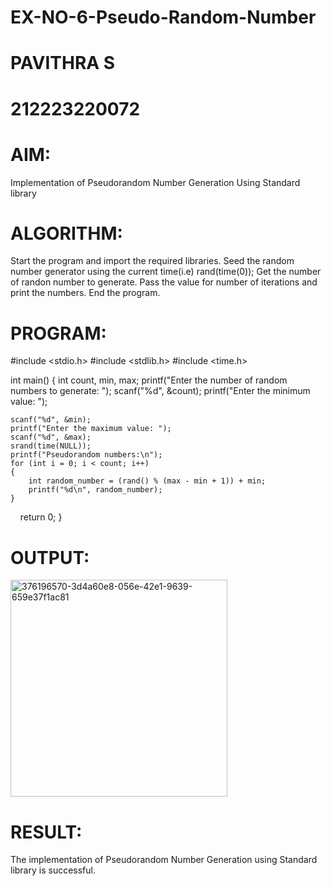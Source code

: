 # EX-NO-6-Pseudo-Random-Number

# PAVITHRA S

# 212223220072

# AIM: 
Implementation of Pseudorandom Number Generation Using Standard library

# ALGORITHM:
Start the program and import the required libraries.
Seed the random number generator using the current time(i.e) rand(time(0));
Get the number of randon number to generate.
Pass the value for number of iterations and print the numbers.
End the program.

# PROGRAM:

#include <stdio.h>
#include <stdlib.h>
#include <time.h>

int main() 
{
    int count, min, max;
    printf("Enter the number of random numbers to generate: ");
    scanf("%d", &count);
    printf("Enter the minimum value: ");
    
    scanf("%d", &min);
    printf("Enter the maximum value: ");
    scanf("%d", &max);
    srand(time(NULL));
    printf("Pseudorandom numbers:\n");   
    for (int i = 0; i < count; i++) 
    {
        int random_number = (rand() % (max - min + 1)) + min;
        printf("%d\n", random_number);
    }
    return 0;
}

# OUTPUT:
<img width="347" alt="376196570-3d4a60e8-056e-42e1-9639-659e37f1ac81" src="https://github.com/user-attachments/assets/f11d6533-0191-49eb-a68d-418e3bee0d82" />

# RESULT:
The implementation of Pseudorandom Number Generation using Standard library is successful.
